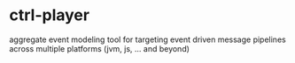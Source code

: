# ctrl-player
aggregate event modeling tool for targeting event driven message pipelines across multiple platforms (jvm, js, ... and beyond)